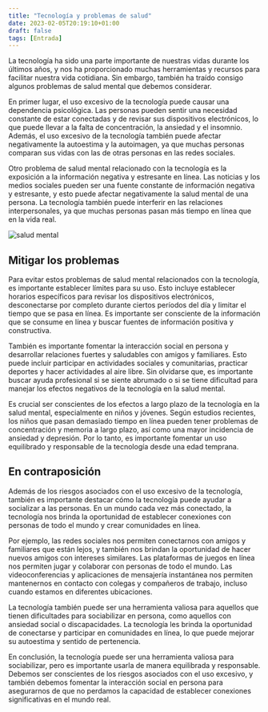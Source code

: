 ```yaml
---
title: "Tecnología y problemas de salud"
date: 2023-02-05T20:19:10+01:00
draft: false
tags: [Entrada]
---
```


La tecnología ha sido una parte importante de nuestras vidas durante los últimos años, y nos ha proporcionado muchas herramientas y recursos para facilitar nuestra vida cotidiana. Sin embargo, también ha traído consigo algunos problemas de salud mental que debemos considerar.

En primer lugar, el uso excesivo de la tecnología puede causar una dependencia psicológica. Las personas pueden sentir una necesidad constante de estar conectadas y de revisar sus dispositivos electrónicos, lo que puede llevar a la falta de concentración, la ansiedad y el insomnio. Además, el uso excesivo de la tecnología también puede afectar negativamente la autoestima y la autoimagen, ya que muchas personas comparan sus vidas con las de otras personas en las redes sociales.

Otro problema de salud mental relacionado con la tecnología es la exposición a la información negativa y estresante en línea. Las noticias y los medios sociales pueden ser una fuente constante de información negativa y estresante, y esto puede afectar negativamente la salud mental de una persona. La tecnología también puede interferir en las relaciones interpersonales, ya que muchas personas pasan más tiempo en línea que en la vida real.

![salud mental](https://i.ibb.co/HKrhKGc/pexels-nothing-ahead-3375857.jpg "")

## Mitigar los problemas
Para evitar estos problemas de salud mental relacionados con la tecnología, es importante establecer límites para su uso. Esto incluye establecer horarios específicos para revisar los dispositivos electrónicos, desconectarse por completo durante ciertos períodos del día y limitar el tiempo que se pasa en línea. Es importante ser consciente de la información que se consume en línea y buscar fuentes de información positiva y constructiva.

También es importante fomentar la interacción social en persona y desarrollar relaciones fuertes y saludables con amigos y familiares. Esto puede incluir participar en actividades sociales y comunitarias, practicar deportes y hacer actividades al aire libre. Sin olvidarse que, es importante buscar ayuda profesional si se siente abrumado o si se tiene dificultad para manejar los efectos negativos de la tecnología en la salud mental.

Es crucial ser conscientes de los efectos a largo plazo de la tecnología en la salud mental, especialmente en niños y jóvenes. Según estudios recientes, los niños que pasan demasiado tiempo en línea pueden tener problemas de concentración y memoria a largo plazo, así como una mayor incidencia de ansiedad y depresión. Por lo tanto, es importante fomentar un uso equilibrado y responsable de la tecnología desde una edad temprana.

## En contraposición
Además de los riesgos asociados con el uso excesivo de la tecnología, también es importante destacar cómo la tecnología puede ayudar a socializar a las personas. En un mundo cada vez más conectado, la tecnología nos brinda la oportunidad de establecer conexiones con personas de todo el mundo y crear comunidades en línea.

Por ejemplo, las redes sociales nos permiten conectarnos con amigos y familiares que están lejos, y también nos brindan la oportunidad de hacer nuevos amigos con intereses similares. Las plataformas de juegos en línea nos permiten jugar y colaborar con personas de todo el mundo. Las videoconferencias y aplicaciones de mensajería instantánea nos permiten mantenernos en contacto con colegas y compañeros de trabajo, incluso cuando estamos en diferentes ubicaciones.

La tecnología también puede ser una herramienta valiosa para aquellos que tienen dificultades para sociabilizar en persona, como aquellos con ansiedad social o discapacidades. La tecnología les brinda la oportunidad de conectarse y participar en comunidades en línea, lo que puede mejorar su autoestima y sentido de pertenencia.

En conclusión, la tecnología puede ser una herramienta valiosa para sociabilizar, pero es importante usarla de manera equilibrada y responsable. Debemos ser conscientes de los riesgos asociados con el uso excesivo, y también debemos fomentar la interacción social en persona para asegurarnos de que no perdamos la capacidad de establecer conexiones significativas en el mundo real.


